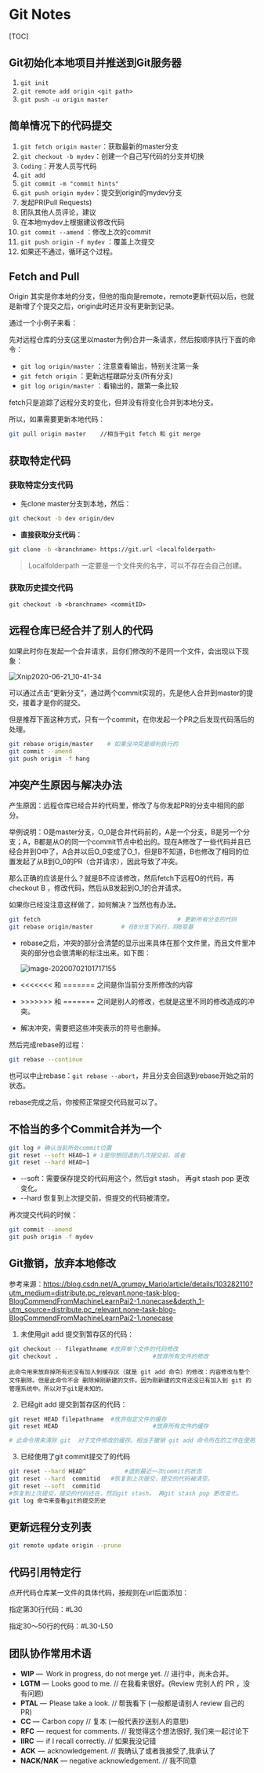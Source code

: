 # Git Notes

[TOC]

## Git初始化本地项目并推送到Git服务器

1. `git init`
2. `git remote add origin <git path>`
3. `git push -u origin master`

## 简单情况下的代码提交

1. `git fetch origin master`：获取最新的master分支
2. `git checkout -b mydev`：创建一个自己写代码的分支并切换
3. `Coding`：开发人员写代码
4. `git add`
5. `git commit -m "commit hints"`
6. `git push origin mydev`：提交到origin的mydev分支
7. 发起PR(Pull Requests)
8. 团队其他人员评论，建议
9. 在本地mydev上根据建议修改代码
10. `git commit --amend` ：修改上次的commit
11. `git push origin -f mydev` ：覆盖上次提交
12. 如果还不通过，循环这个过程。

## Fetch and Pull

Origin 其实是你本地的分支，但他的指向是remote，remote更新代码以后，也就是新增了个提交之后，origin此时还并没有更新到记录。

通过一个小例子来看：

先对远程仓库的分支(这里以master为例)合并一条请求，然后按顺序执行下面的命令：

- `git log origin/master` ：注意查看输出，特别关注第一条
- `git fetch origin` ：更新远程跟踪分支(所有分支)
- `git log origin/master` ：看输出的，跟第一条比较

fetch只是追踪了远程分支的变化，但并没有将变化合并到本地分支。

所以，如果需要更新本地代码：

```bash
git pull origin master    //相当于git fetch 和 git merge
```

## 获取特定代码

### 获取特定分支代码

- 先clone master分支到本地，然后：

```bash
git checkout -b dev origin/dev
```

- **直接获取分支代码**：

```bash
git clone -b <branchname> https://git.url <localfolderpath>
```

> Localfolderpath 一定要是一个文件夹的名字，可以不存在会自己创建。

### 获取历史提交代码

`git checkout -b <branchname> <commitID>`

## 远程仓库已经合并了别人的代码

如果此时你在发起一个合并请求，且你们修改的不是同一个文件，会出现以下现象：

![Xnip2020-06-21_10-41-34](https://tva1.sinaimg.cn/large/007S8ZIlly1gg97jabev1j31ca0d6taa.jpg)

可以通过点击“更新分支”，通过两个commit实现的，先是他人合并到master的提交，接着才是你的提交。

但是推荐下面这种方式，只有一个commit，在你发起一个PR之后发现代码落后的处理。

```bash
git rebase origin/master 	# 如果没冲突是顺利执行的
git commit --amend
git push origin -f hang
```

## 冲突产生原因与解决办法

产生原因：远程仓库已经合并的代码里，修改了与你发起PR的分支中相同的部分。

举例说明：O是master分支，O_0是合并代码前的，A是一个分支，B是另一个分支；A，B都是从O的同一个commit节点中检出的。现在A修改了一些代码并且已经合并到O中了，A合并以后O_0变成了O_1，但是B不知道，B也修改了相同的位置发起了从B到O_0的PR（合并请求），因此导致了冲突。

那么正确的应该是什么？就是B不应该修改，然后fetch下远程O的代码，再checkout B ，修改代码，然后从B发起到O_1的合并请求。

如果你已经没注意这样做了，如何解决？当然也有办法。

```bash
git fetch										# 更新所有分支的代码
git rebase origin/master		# 在B分支下执行，将B变基
```

- rebase之后，冲突的部分会清楚的显示出来具体在那个文件里，而且文件里冲突的部分也会很清晰的标注出来。如下图：

  ![image-20200702101717155](https://tva1.sinaimg.cn/large/007S8ZIlly1ggcg6tcknhj307d041wef.jpg)

- <<<<<<< 和 ======= 之间是你当前分支所修改的内容
- \>>>>>>> 和 ======= 之间是别人的修改，也就是这里不同的修改造成的冲突。
- 解决冲突，需要把这些冲突表示的符号也删掉。

然后完成rebase的过程：

```bash
git rebase --continue
```

也可以中止rebase：`git rebase --abort`，并且分支会回退到rebase开始之前的状态。

rebase完成之后，你按照正常提交代码就可以了。

## 不恰当的多个Commit合并为一个

```bash
git log	# 确认当前所处commit位置
git reset --soft HEAD~1 # 1是你想回退到几次提交前，或者
git reset --hard HEAD~1
```

- --soft：需要保存提交的代码用这个，然后git stash， 再git stash pop 更改变化。
- --hard  恢复到上次提交前，但提交的代码被清空。

再次提交代码的时候：

```bash
git commit --amend
git push origin -f mydev
```

## Git撤销，放弃本地修改

参考来源：https://blog.csdn.net/A_grumpy_Mario/article/details/103282110?utm_medium=distribute.pc_relevant.none-task-blog-BlogCommendFromMachineLearnPai2-1.nonecase&depth_1-utm_source=distribute.pc_relevant.none-task-blog-BlogCommendFromMachineLearnPai2-1.nonecase

1. 未使用git add 提交到暂存区的代码：

```bash
git checkout -- filepathname #放弃单个文件的代码修改
git checkout .							 #放弃所有文件的修改
```

	此命令用来放弃掉所有还没有加入到缓存区（就是 git add 命令）的修改：内容修改与整个文件删除。但是此命令不会 删除掉刚新建的文件。因为刚新建的文件还没已有加入到 git 的管理系统中。所以对于git是未知的。

2. 已经git add 提交到暂存区的代码：

```bash
git reset HEAD filepathname	 #放弃指定文件的缓存
git reset HEAD							 #放弃所有文件的缓存

# 此命令用来清除 git  对于文件修改的缓存。相当于撤销 git add 命令所在的工作在使用本命令后，本地的修改并不会消失，而是回到了如（1）所示的状态。继续用（1）中的操作，就可以放弃本地的修改
```

3. 已经使用了git commit提交了的代码

```bash
git reset --hard HEAD^			 #退到最近一次commit的状态
git reset --hard  commitid	 #恢复到上次提交，提交的代码被清空。
git reset --soft  commitid
#恢复到上次提交，提交的代码还在，然后git stash， 再git stash pop 更改变化。
git log 命令来查看git的提交历史
```

## 更新远程分支列表

```bash
git remote update origin --prune
```

## 代码引用特定行

点开代码仓库某一文件的具体代码，按规则在url后面添加：

指定第30行代码：#L30

指定30～50行的代码：#L30-L50

## 团队协作常用术语

- **WIP** —   Work in progress, do not merge yet. // 进行中，尚未合并。
- **LGTM** —  Looks good to me. // 在我看来很好。(Review 完别人的 PR ，没有问题)
- **PTAL** —  Please take a look. // 帮我看下 (一般都是请别人 review 自己的 PR)
- **CC** —  Carbon copy // 复本 (一般代表抄送别人的意思)
- **RFC**  —  request for comments. // 我觉得这个想法很好, 我们来一起讨论下
- **IIRC**  —  if I recall correctly. // 如果我没记错
- **ACK**  —  acknowledgement. // 我确认了或者我接受了,我承认了
- **NACK/NAK** — negative acknowledgement. // 我不同意

